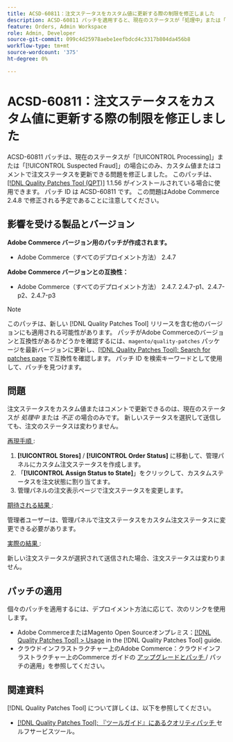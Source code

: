 ```yaml
---
title: ACSD-60811：注文ステータスをカスタム値に更新する際の制限を修正しました
description: ACSD-60811 パッチを適用すると、現在のステータスが「処理中」または「不正」の場合にのみ、カスタム値またはコメントを使用して注文ステータスを更新できるAdobe Commerceの問題を修正できます。
feature: Orders, Admin Workspace
role: Admin, Developer
source-git-commit: 099c4d25978aebe1eefbdcd4c3317b804da456b8
workflow-type: tm+mt
source-wordcount: '375'
ht-degree: 0%

---
```



# ACSD-60811：注文ステータスをカスタム値に更新する際の制限を修正しました

ACSD-60811 パッチは、現在のステータスが「[!UICONTROL Processing]」または「[!UICONTROL Suspected Fraud]」の場合にのみ、カスタム値またはコメントで注文ステータスを更新できる問題を修正しました。 このパッチは、[[!DNL Quality Patches Tool (QPT)]](/help/tools/quality-patches-tool/quality-patches-tool-to-self-serve-quality-patches.md) 1.1.56 がインストールされている場合に使用できます。 パッチ ID は ACSD-60811 です。 この問題はAdobe Commerce 2.4.8 で修正される予定であることに注意してください。

## 影響を受ける製品とバージョン

**Adobe Commerce バージョン用のパッチが作成されます。**

* Adobe Commerce（すべてのデプロイメント方法） 2.4.7

**Adobe Commerce バージョンとの互換性：**

* Adobe Commerce（すべてのデプロイメント方法） 2.4.7. 2.4.7-p1、2.4.7-p2、2.4.7-p3

>[!NOTE]
>
>このパッチは、新しい [!DNL Quality Patches Tool] リリースを含む他のバージョンにも適用される可能性があります。 パッチがAdobe Commerceのバージョンと互換性があるかどうかを確認するには、`magento/quality-patches` パッケージを最新バージョンに更新し、[[!DNL Quality Patches Tool]: Search for patches page](https://experienceleague.adobe.com/tools/commerce-quality-patches/index.html) で互換性を確認します。 パッチ ID を検索キーワードとして使用して、パッチを見つけます。

## 問題

注文ステータスをカスタム値またはコメントで更新できるのは、現在のステータスが *処理中* または *不正* の場合のみです。 新しいステータスを選択して送信しても、注文のステータスは変わりません。

<u> 再現手順 </u>:

1. **[!UICONTROL Stores]** / **[!UICONTROL Order Status]** に移動して、管理パネルにカスタム注文ステータスを作成します。
1. 「**[!UICONTROL Assign Status to State]**」をクリックして、カスタムステータスを注文状態に割り当てます。
1. 管理パネルの注文表示ページで注文ステータスを変更します。

<u> 期待される結果 </u>:

管理者ユーザーは、管理パネルで注文ステータスをカスタム注文ステータスに変更できる必要があります。

<u> 実際の結果 </u>:

新しい注文ステータスが選択されて送信された場合、注文ステータスは変わりません。

## パッチの適用

個々のパッチを適用するには、デプロイメント方法に応じて、次のリンクを使用します。

* Adobe CommerceまたはMagento Open Sourceオンプレミス：[[!DNL Quality Patches Tool] > Usage](/help/tools/quality-patches-tool/usage.md) in the [!DNL Quality Patches Tool] guide.
* クラウドインフラストラクチャー上のAdobe Commerce：クラウドインフラストラクチャー上のCommerce ガイドの [ アップグレードとパッチ ](https://experienceleague.adobe.com/docs/commerce-cloud-service/user-guide/develop/upgrade/apply-patches.html)/ パッチの適用」を参照してください。

## 関連資料

[!DNL Quality Patches Tool] について詳しくは、以下を参照してください。

* [[!DNL Quality Patches Tool]: 『ツールガイド』にあるクオリティパッチ ](/help/tools/quality-patches-tool/quality-patches-tool-to-self-serve-quality-patches.md) セルフサービスツール。
